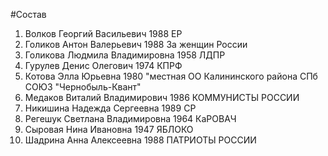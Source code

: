 #Состав
1. Волков Георгий Васильевич 1988 ЕР
2. Голиков Антон Валерьевич 1988 За женщин России
3. Голикова Людмила Владимировна 1958 ЛДПР
4. Гурулев Денис Олегович 1974 КПРФ
5. Котова Элла Юрьевна 1980 \"местная ОО Калининского района СПб СОЮЗ \"Чернобыль-Квант\"
6. Медаков Виталий Владимирович 1986 КОММУНИСТЫ РОССИИ
7. Никишина Надежда Сергеевна 1989 СР
8. Регешук Светлана Владимировна 1964 КаРОВАЧ
9. Сыровая Нина Ивановна 1947 ЯБЛОКО
10. Шадрина Анна Алексеевна 1988 ПАТРИОТЫ РОССИИ
